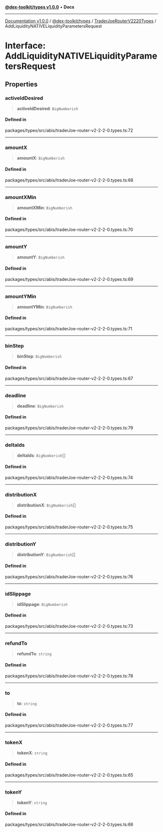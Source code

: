 [**@dex-toolkit/types v1.0.0**](../../../README.md) • **Docs**

***

[Documentation v1.0.0](../../../../../packages.md) / [@dex-toolkit/types](../../../README.md) / [TraderJoeRouterV2220Types](../README.md) / AddLiquidityNATIVELiquidityParametersRequest

# Interface: AddLiquidityNATIVELiquidityParametersRequest

## Properties

### activeIdDesired

> **activeIdDesired**: `BigNumberish`

#### Defined in

packages/types/src/abis/traderJoe-router-v2-2-2-0.types.ts:72

***

### amountX

> **amountX**: `BigNumberish`

#### Defined in

packages/types/src/abis/traderJoe-router-v2-2-2-0.types.ts:68

***

### amountXMin

> **amountXMin**: `BigNumberish`

#### Defined in

packages/types/src/abis/traderJoe-router-v2-2-2-0.types.ts:70

***

### amountY

> **amountY**: `BigNumberish`

#### Defined in

packages/types/src/abis/traderJoe-router-v2-2-2-0.types.ts:69

***

### amountYMin

> **amountYMin**: `BigNumberish`

#### Defined in

packages/types/src/abis/traderJoe-router-v2-2-2-0.types.ts:71

***

### binStep

> **binStep**: `BigNumberish`

#### Defined in

packages/types/src/abis/traderJoe-router-v2-2-2-0.types.ts:67

***

### deadline

> **deadline**: `BigNumberish`

#### Defined in

packages/types/src/abis/traderJoe-router-v2-2-2-0.types.ts:79

***

### deltaIds

> **deltaIds**: `BigNumberish`[]

#### Defined in

packages/types/src/abis/traderJoe-router-v2-2-2-0.types.ts:74

***

### distributionX

> **distributionX**: `BigNumberish`[]

#### Defined in

packages/types/src/abis/traderJoe-router-v2-2-2-0.types.ts:75

***

### distributionY

> **distributionY**: `BigNumberish`[]

#### Defined in

packages/types/src/abis/traderJoe-router-v2-2-2-0.types.ts:76

***

### idSlippage

> **idSlippage**: `BigNumberish`

#### Defined in

packages/types/src/abis/traderJoe-router-v2-2-2-0.types.ts:73

***

### refundTo

> **refundTo**: `string`

#### Defined in

packages/types/src/abis/traderJoe-router-v2-2-2-0.types.ts:78

***

### to

> **to**: `string`

#### Defined in

packages/types/src/abis/traderJoe-router-v2-2-2-0.types.ts:77

***

### tokenX

> **tokenX**: `string`

#### Defined in

packages/types/src/abis/traderJoe-router-v2-2-2-0.types.ts:65

***

### tokenY

> **tokenY**: `string`

#### Defined in

packages/types/src/abis/traderJoe-router-v2-2-2-0.types.ts:66
